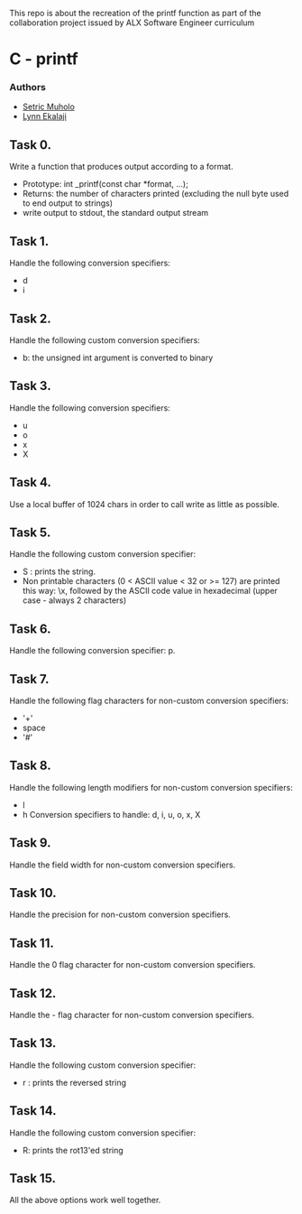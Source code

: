 This repo is about the recreation of the printf function as part of the collaboration project issued by ALX Software Engineer curriculum 

# C - printf
### Authors
- [Setric Muholo](https://github.com/Setricmuholo)
- [Lynn Ekalaji](https://github.com/lynnagidza)

## Task 0.
Write a function that produces output according to a format.
- Prototype: int _printf(const char *format, ...);
- Returns: the number of characters printed (excluding the null byte used to end output to strings)
- write output to stdout, the standard output stream

## Task 1.
Handle the following conversion specifiers:
- d
- i

## Task 2.
Handle the following custom conversion specifiers:
- b: the unsigned int argument is converted to binary

## Task 3.
Handle the following conversion specifiers:
- u
- o
- x
- X

## Task 4.
Use a local buffer of 1024 chars in order to call write as little as possible.

## Task 5.
Handle the following custom conversion specifier:
- S : prints the string.
- Non printable characters (0 < ASCII value < 32 or >= 127) are printed this way: \x, followed by the ASCII code value in hexadecimal (upper case - always 2 characters)

## Task 6.
Handle the following conversion specifier: p.

## Task 7.
Handle the following flag characters for non-custom conversion specifiers:
- '+'
- space
- '#'

## Task 8.
Handle the following length modifiers for non-custom conversion specifiers:
- l
- h
Conversion specifiers to handle: d, i, u, o, x, X

## Task 9.
Handle the field width for non-custom conversion specifiers.

## Task 10.
Handle the precision for non-custom conversion specifiers.

## Task 11.
Handle the 0 flag character for non-custom conversion specifiers.

## Task 12.
Handle the - flag character for non-custom conversion specifiers.

## Task 13.
Handle the following custom conversion specifier:
- r : prints the reversed string

## Task 14.
Handle the following custom conversion specifier:
- R: prints the rot13'ed string

## Task 15.
All the above options work well together.
